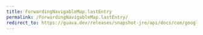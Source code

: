 ```yaml
---
title: ForwardingNavigableMap.lastEntry
permalink: /ForwardingNavigableMap.lastEntry/
redirect_to: https://guava.dev/releases/snapshot-jre/api/docs/com/google/common/collect/ForwardingNavigableMap.html#lastEntry--
---
```

